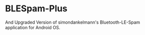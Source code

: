 # BLESpam-Plus
And Upgraded Version of simondankelmann's Bluetooth-LE-Spam application for Android OS.
